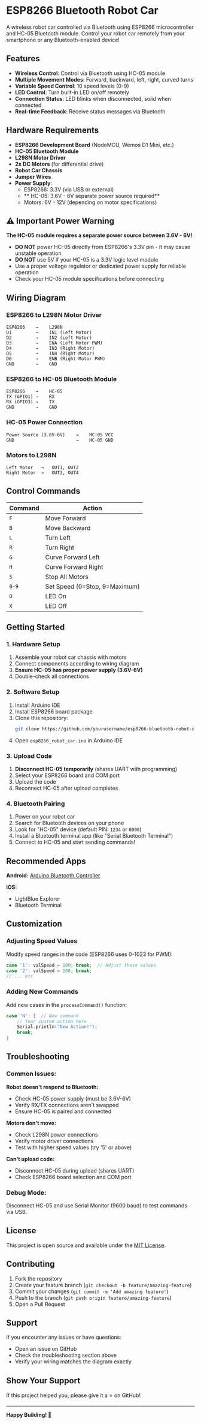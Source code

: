# ESP8266 Bluetooth Robot Car

A wireless robot car controlled via Bluetooth using ESP8266 microcontroller and HC-05 Bluetooth module. Control your robot car remotely from your smartphone or any Bluetooth-enabled device!

##  Features

- **Wireless Control**: Control via Bluetooth using HC-05 module
- **Multiple Movement Modes**: Forward, backward, left, right, curved turns
- **Variable Speed Control**: 10 speed levels (0-9)
- **LED Control**: Turn built-in LED on/off remotely
- **Connection Status**: LED blinks when disconnected, solid when connected
- **Real-time Feedback**: Receive status messages via Bluetooth

##  Hardware Requirements

- **ESP8266 Development Board** (NodeMCU, Wemos D1 Mini, etc.)
- **HC-05 Bluetooth Module**
- **L298N Motor Driver**
- **2x DC Motors** (for differential drive)
- **Robot Car Chassis**
- **Jumper Wires**
- **Power Supply**:
  - ESP8266: 3.3V (via USB or external)
  - ** HC-05: 3.6V - 6V separate power source required**
  - Motors: 6V - 12V (depending on motor specifications)

## ⚠️ Important Power Warning

**The HC-05 module requires a separate power source between 3.6V - 6V!**

- **DO NOT** power HC-05 directly from ESP8266's 3.3V pin - it may cause unstable operation
- **DO NOT** use 5V if your HC-05 is a 3.3V logic level module
- Use a proper voltage regulator or dedicated power supply for reliable operation
- Check your HC-05 module specifications before connecting

##  Wiring Diagram

### ESP8266 to L298N Motor Driver
```
ESP8266    →    L298N
D1         →    IN1 (Left Motor)
D2         →    IN2 (Left Motor) 
D3         →    ENA (Left Motor PWM)
D4         →    IN3 (Right Motor)
D5         →    IN4 (Right Motor)
D6         →    ENB (Right Motor PWM)
GND        →    GND
```

### ESP8266 to HC-05 Bluetooth Module
```
ESP8266    →    HC-05
TX (GPIO1) →    RX
RX (GPIO3) →    TX
GND        →    GND
```

### HC-05 Power Connection
```
Power Source (3.6V-6V)    →    HC-05 VCC
GND                       →    HC-05 GND
```

### Motors to L298N
```
Left Motor   →   OUT1, OUT2
Right Motor  →   OUT3, OUT4
```

##  Control Commands

| Command | Action |
|---------|--------|
| `F` | Move Forward |
| `B` | Move Backward |
| `L` | Turn Left |
| `R` | Turn Right |
| `G` | Curve Forward Left |
| `H` | Curve Forward Right |
| `S` | Stop All Motors |
| `0-9` | Set Speed (0=Stop, 9=Maximum) |
| `O` | LED On |
| `X` | LED Off |

##  Getting Started

### 1. Hardware Setup
1. Assemble your robot car chassis with motors
2. Connect components according to wiring diagram
3. **Ensure HC-05 has proper power supply (3.6V-6V)**
4. Double-check all connections

### 2. Software Setup
1. Install Arduino IDE
2. Install ESP8266 board package
3. Clone this repository:
   ```bash
   git clone https://github.com/yourusername/esp8266-bluetooth-robot-car.git
   ```
4. Open `esp8266_robot_car.ino` in Arduino IDE

### 3. Upload Code
1. **Disconnect HC-05 temporarily** (shares UART with programming)
2. Select your ESP8266 board and COM port
3. Upload the code
4. Reconnect HC-05 after upload completes

### 4. Bluetooth Pairing
1. Power on your robot car
2. Search for Bluetooth devices on your phone
3. Look for "HC-05" device (default PIN: `1234` or `0000`)
4. Install a Bluetooth terminal app (like "Serial Bluetooth Terminal")
5. Connect to HC-05 and start sending commands!

##  Recommended Apps

**Android:**
[Arduino Bluetooth Controller](https://play.google.com/store/apps/details?id=com.giristudio.hc05.bluetooth.arduino.control)

**iOS:**
- LightBlue Explorer
- Bluetooth Terminal

##  Customization

### Adjusting Speed Values
Modify speed ranges in the code (ESP8266 uses 0-1023 for PWM):
```cpp
case '1': valSpeed = 100; break;  // Adjust these values
case '2': valSpeed = 200; break;
// ... etc
```

### Adding New Commands
Add new cases in the `processCommand()` function:
```cpp
case 'N': {  // New command
    // Your custom action here
    Serial.println("New Action!");
    break;
}
```

## Troubleshooting

### Common Issues:

**Robot doesn't respond to Bluetooth:**
- Check HC-05 power supply (must be 3.6V-6V)
- Verify RX/TX connections aren't swapped
- Ensure HC-05 is paired and connected

**Motors don't move:**
- Check L298N power connections
- Verify motor driver connections
- Test with higher speed values (try '5' or above)

**Can't upload code:**
- Disconnect HC-05 during upload (shares UART)
- Check ESP8266 board selection and COM port


### Debug Mode:
Disconnect HC-05 and use Serial Monitor (9600 baud) to test commands via USB.

##  License

This project is open source and available under the [MIT License](LICENSE).

##  Contributing

1. Fork the repository
2. Create your feature branch (`git checkout -b feature/amazing-feature`)
3. Commit your changes (`git commit -m 'Add amazing feature'`)
4. Push to the branch (`git push origin feature/amazing-feature`)
5. Open a Pull Request

##  Support

If you encounter any issues or have questions:
- Open an issue on GitHub
- Check the troubleshooting section above
- Verify your wiring matches the diagram exactly

##  Show Your Support

If this project helped you, please give it a ⭐ on GitHub!

---

**Happy Building! 🤖**
